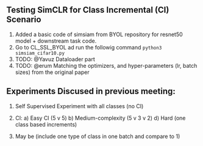 ## Testing SimCLR for Class Incremental (CI) Scenario

1. Added a basic code of simsiam from BYOL repository for resnet50 model + downstream task code.
2. Go to CL_SSL_BYOL ad run the followig command
    ```python3 simsiam_cifar10.py```
2. TODO: @Yavuz Dataloader part
3. TODO: @erum Matching the optimizers, and hyper-parameters (lr, batch sizes) from the original paper



## Experiments Discused in previous meeting:
1. Self Supervised Experiment with all classes (no CI)
2. CI:
    a) Easy CI (5 v 5)
    b) Medium-complexity (5 v 3 v 2)
    d) Hard (one class based increments)

3. May be (include one type of class in one batch and compare to 1)